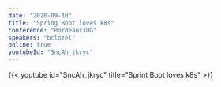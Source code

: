 ```yaml
---
date: "2020-09-10"
title: "Spring Boot loves k8s"
conference: "BordeauxJUG"
speakers: "bclozel"
online: true
youtubeId: "SncAh_jkryc"
---
```


{{< youtube id="SncAh_jkryc" title="Sprint Boot loves k8s" >}} 
